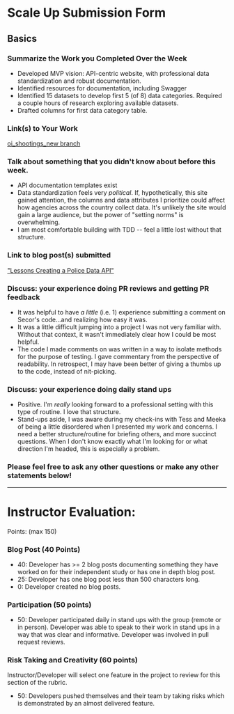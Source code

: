 # Scale Up Submission Form

## Basics
### Summarize the Work you Completed Over the Week
  * Developed MVP vision: API-centric website, with professional data standardization and robust documentation.
  * Identified resources for documentation, including Swagger
  * Identified 15 datasets to develop first 5 (of 8) data categories. Required a couple hours of research exploring available datasets.
  * Drafted columns for first data category table.

### Link(s) to Your Work
[oi_shootings_new branch](https://github.com/bethsebian/police_data_tracker/tree/oi_shootings_new)

### Talk about something that you didn't know about before this week.
  * API documentation templates exist
  * Data standardization feels very *political*. If, hypothetically, this site gained attention, the columns and data attributes I prioritize could affect how agencies across the country collect data. It's unlikely the site would gain a large audience, but the power of "setting norms" is overwhelming.
  * I am most comfortable building with TDD -- feel a little lost without that structure.

### Link to blog post(s) submitted
  ["Lessons Creating a Police Data API"](http://bethsebian.github.io/civic_tech/2016/04/17/lessons-creating-a-police-data-api.html)

### Discuss: your experience doing PR reviews and getting PR feedback
  * It was helpful to have _a little_ (i.e. 1) experience submitting a comment on Secor's code...and realizing how easy it was.
  * It was a little difficult jumping into a project I was not very familiar with. Without that context, it wasn't immediately clear how I could be most helpful.
  * The code I made comments on was written in a way to isolate methods for the purpose of testing. I gave commentary from the perspective of readability. In retrospect, I may have been better of giving a thumbs up to the code, instead of nit-picking.

### Discuss: your experience doing daily stand ups
  * Positive. I'm _really_ looking forward to a professional setting with this type of routine. I love that structure.
  * Stand-ups aside, I was aware during my check-ins with Tess and Meeka of being a little disordered when I presented my work and concerns. I need a better structure/routine for briefing others, and more succinct questions. When I don't know exactly what I'm looking for or what direction I'm headed, this is especially a problem.

### Please feel free to ask any other questions or make any other statements below!

-----

# Instructor Evaluation:

Points: (max 150)

### Blog Post (40 Points)  
  * 40: Developer has >= 2 blog posts documenting something they have worked on for their independent study or has one in depth blog post.
  * 25: Developer has one blog post less than 500 characters long.
  * 0: Developer created no blog posts.

### Participation (50 points)
  * 50: Developer participated daily in stand ups with the group (remote or in person). Developer was able to speak to their work in stand ups in a way that was clear and informative. Developer was involved in pull request reviews.

### Risk Taking and Creativity (60 points)

Instructor/Developer will select one feature in the project to review for this section of the rubric.

  * 50: Developers pushed themselves and their team by taking risks which is demonstrated by an almost delivered feature.

